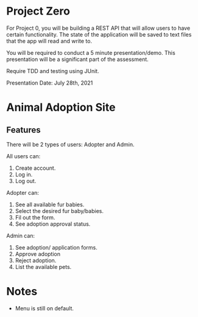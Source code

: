 # Project Zero
For Project 0, you will be building a REST API that will allow users to have certain functionality. The state of the application will be saved to text files that the app will read and write to.

You will be required to conduct a 5 minute presentation/demo. This presentation will be a significant part of the assessment.

Require TDD and testing using JUnit.

Presentation Date: July 28th, 2021

# Animal Adoption Site

## Features

There will be 2 types of users: Adopter and Admin.

All users can:

1. Create account.
2. Log in.
3. Log out.


Adopter can:

1. See all available fur babies.
2. Select the desired fur baby/babies.
3. Fil out the form.
4. See adoption approval status.

Admin can:

1. See adoption/ application forms.
2. Approve adoption
3. Reject adoption.
4. List the available pets. 

# Notes
- Menu is still on default. 
